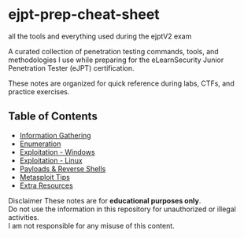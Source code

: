# ejpt-prep-cheat-sheet
all the tools and everything used during the ejptV2 exam


A curated collection of penetration testing commands, tools, and methodologies I use while preparing for the eLearnSecurity Junior Penetration Tester (eJPT) certification.

These notes are organized for quick reference during labs, CTFs, and practice exercises.


## Table of Contents
- [Information Gathering](info-gathering.md)
- [Enumeration](enumeration.md)
- [Exploitation - Windows](exploitation-windows.md)
- [Exploitation - Linux](exploitation-linux.md)
- [Payloads & Reverse Shells](payloads.md)
- [Metasploit Tips](metasploit-tips.md)
- [Extra Resources](resources.md)

Disclaimer
These notes are for **educational purposes only**.  
Do not use the information in this repository for unauthorized or illegal activities.  
I am not responsible for any misuse of this content.
